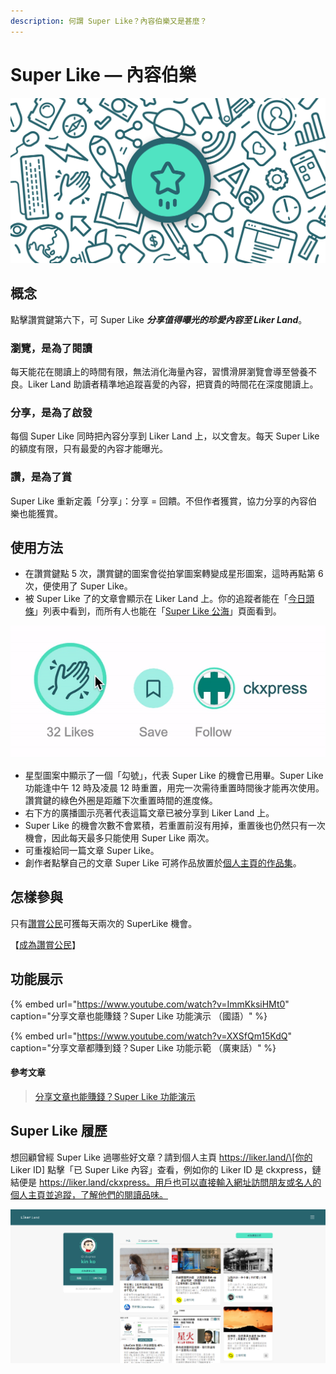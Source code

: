 ```yaml
---
description: 何謂 Super Like？內容伯樂又是甚麼？
---
```


# Super Like — 內容伯樂

![](../../.gitbook/assets/likecoin_ad92_super_like_dragonball.png)

## 概念

點擊讚賞鍵第六下，可 Super Like _**分享值得曝光的珍愛內容至 Liker Land**_。

### 瀏覽，是為了閱讀

每天能花在閱讀上的時間有限，無法消化海量內容，習慣滑屏瀏覽會導至營養不良。Liker Land 助讀者精準地追蹤喜愛的內容，把寶貴的時間花在深度閱讀上。

### 分享，是為了啟發

每個 Super Like 同時把內容分享到 Liker Land 上，以文會友。每天 Super Like 的額度有限，只有最愛的內容才能曝光。

### 讚，是為了賞

Super Like 重新定義「分享」：分享 = 回饋。不但作者獲賞，協力分享的內容伯樂也能獲賞。

## 使用方法

* 在讚賞鍵點 5 次，讚賞鍵的圖案會從拍掌圖案轉變成星形圖案，這時再點第 6 次，便使用了 Super Like。
* 被 Super Like 了的文章會顯示在 Liker Land 上。你的追蹤者能在「[今日頭條](https://docs.like.co/v/zh/user-guide/reader/today-headline)」列表中看到，而所有人也能在「[Super Like 公海](https://docs.like.co/v/zh/user-guide/reader/today-headline#super-like-world-feed)」頁面看到。

![](../../.gitbook/assets/superlike.gif)

* 星型圖案中顯示了一個「勾號」，代表 Super Like 的機會已用畢。Super Like 功能逢中午 12 時及凌晨 12 時重置，用完一次需待重置時間後才能再次使用。讚賞鍵的綠色外圈是距離下次重置時間的進度條。
* 右下方的廣播圖示亮著代表這篇文章已被分享到 Liker Land 上。
* Super Like 的機會次數不會累積，若重置前沒有用掉，重置後也仍然只有一次機會，因此每天最多只能使用 Super Like 兩次。
* 可重複給同一篇文章 Super Like。
* 創作者點擊自己的文章 Super Like 可將作品放置於[個人主頁的作品集](https://docs.like.co/v/zh/user-guide/creator/portfolio-page#zuo-pin)。

## 怎樣參與

只有[讚賞公民](https://docs.like.co/v/zh/user-guide/civic-liker)可獲每天兩次的 SuperLike 機會。

【[成為讚賞公民](https://docs.like.co/v/zh/user-guide/civic-liker/be-a-civic-liker)】

## 功能展示

{% embed url="https://www.youtube.com/watch?v=ImmKksiHMt0" caption="分享文章也能賺錢？Super Like 功能演示 （國語）" %}

{% embed url="https://www.youtube.com/watch?v=XXSfQm15KdQ" caption="分享文章都賺到錢？Super Like 功能示範 （廣東話）" %}

#### 參考文章

> [分享文章也能賺錢？Super Like 功能演示
](https://matters.news/@edmond/%E5%88%86%E4%BA%AB%E6%96%87%E7%AB%A0%E4%B9%9F%E8%83%BD%E8%B3%BA%E9%8C%A2-super-like-%E5%8A%9F%E8%83%BD%E6%BC%94%E7%A4%BA-bafyreifidmim3f5u7ni27ibj42b5764fme7r54er52zdxaernhq2dg5eva)

## Super Like 履歷

想回顧曾經 Super Like 過哪些好文章？請到個人主頁 https://liker.land/\[你的 Liker ID\] 點擊「已 Super Like 內容」查看，例如你的 Liker ID 是 ckxpress，鏈結便是 https://liker.land/ckxpress。用戶也可以直接輸入網址訪問朋友或名人的個人主頁並追蹤，了解他們的閱讀品味。

![](../../.gitbook/assets/portfolio-page-2.png)


